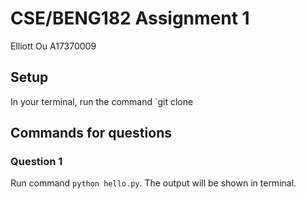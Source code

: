 # CSE/BENG182 Assignment 1
Elliott Ou
A17370009

## Setup
In your terminal, run the command `git clone 


## Commands for questions
### Question 1
Run command `python hello.py`. The output will be shown in terminal.

